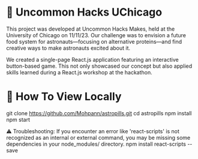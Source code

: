 # 👾 Uncommon Hacks UChicago

This project was developed at Uncommon Hacks Makes, held at the University of Chicago on 11/11/23. Our challenge was to envision a future food system for astronauts—focusing on alternative proteins—and find creative ways to make astronauts excited about it.

We created a single-page React.js application featuring an interactive button-based game. This not only showcased our concept but also applied skills learned during a React.js workshop at the hackathon.

# 🚀 How To View Locally 

git clone https://github.com/Mohpann/astropills.git
cd astropills
npm install
npm start

⚠️ Troubleshooting:
If you encounter an error like 'react-scripts' is not recognized as an internal or external command, you may be missing some dependencies in your node_modules/ directory.
npm install react-scripts --save

